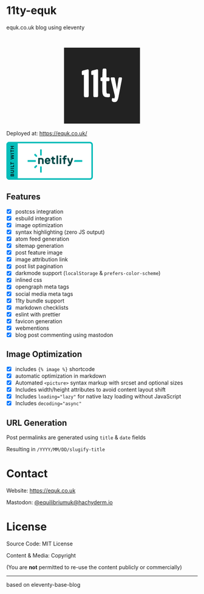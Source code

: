 # 11ty-equk

equk.co.uk blog using eleventy

<br />

<p align="center">
<img src="./src/_media/images/11ty-200.png" alt="11ty-logo">
</p>

Deployed at: https://equk.co.uk/

<img src="./public/media/logos/netlify-color-bg.svg" alt="Deploys by Netlify"/>

## Features

- [x] postcss integration
- [x] esbuild integration
- [x] image optimization
- [x] syntax highlighting (zero JS output)
- [x] atom feed generation
- [x] sitemap generation
- [x] post feature image
- [x] image attribution link
- [x] post list pagination
- [x] darkmode support (`localStorage` & `prefers-color-scheme`)
- [x] inlined css
- [x] opengraph meta tags
- [x] social media meta tags
- [x] 11ty bundle support
- [x] markdown checklists
- [x] eslint with prettier
- [x] favicon generation
- [x] webmentions
- [x] blog post commenting using mastodon

## Image Optimization

- [x] includes `{% image %}` shortcode
- [x] automatic optimization in markdown
- [x] Automated `<picture>` syntax markup with srcset and optional sizes
- [x] Includes width/height attributes to avoid content layout shift
- [x] Includes `loading="lazy"` for native lazy loading without JavaScript
- [x] Includes `decoding="async"`

## URL Generation

Post permalinks are generated using `title` & `date` fields

Resulting in `/YYYY/MM/DD/slugify-title`

# Contact

Website: https://equk.co.uk

Mastodon: [@equilibriumuk@hachyderm.io](https://hachyderm.io/@equilibriumuk)


# License

Source Code: MIT License

Content & Media: Copyright

(You are **not** permitted to re-use the content publicly or commercially)

---

based on eleventy-base-blog
